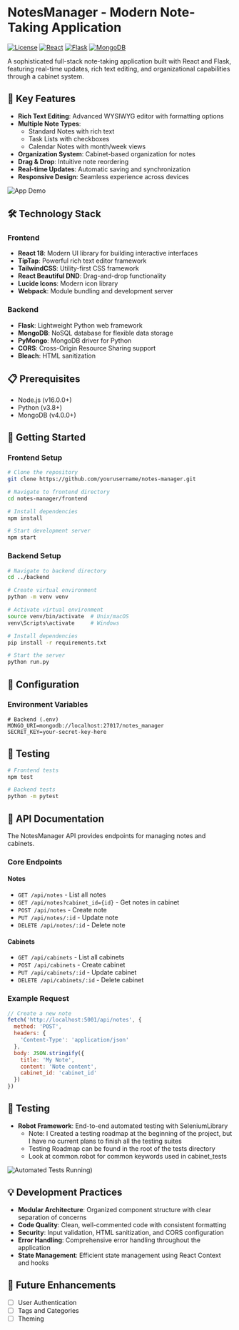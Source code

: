 # NotesManager - Modern Note-Taking Application

[![License](https://img.shields.io/badge/license-MIT-blue.svg)](LICENSE)
[![React](https://img.shields.io/badge/React-18.2.0-blue.svg)](https://reactjs.org/)
[![Flask](https://img.shields.io/badge/Flask-2.0.0+-green.svg)](https://flask.palletsprojects.com/)
[![MongoDB](https://img.shields.io/badge/MongoDB-4.0.0+-green.svg)](https://www.mongodb.com/)

A sophisticated full-stack note-taking application built with React and Flask, featuring real-time updates, rich text editing, and organizational capabilities through a cabinet system.

## 🌟 Key Features

- **Rich Text Editing**: Advanced WYSIWYG editor with formatting options
- **Multiple Note Types**: 
  - Standard Notes with rich text
  - Task Lists with checkboxes
  - Calendar Notes with month/week views
- **Organization System**: Cabinet-based organization for notes
- **Drag & Drop**: Intuitive note reordering
- **Real-time Updates**: Automatic saving and synchronization
- **Responsive Design**: Seamless experience across devices

![App Demo](https://media.giphy.com/media/DEPy53Pnm71535lhVU/giphy.gif)

## 🛠️ Technology Stack

### Frontend
- **React 18**: Modern UI library for building interactive interfaces
- **TipTap**: Powerful rich text editor framework
- **TailwindCSS**: Utility-first CSS framework
- **React Beautiful DND**: Drag-and-drop functionality
- **Lucide Icons**: Modern icon library
- **Webpack**: Module bundling and development server

### Backend
- **Flask**: Lightweight Python web framework
- **MongoDB**: NoSQL database for flexible data storage
- **PyMongo**: MongoDB driver for Python
- **CORS**: Cross-Origin Resource Sharing support
- **Bleach**: HTML sanitization

## 📋 Prerequisites

- Node.js (v16.0.0+)
- Python (v3.8+)
- MongoDB (v4.0.0+)

## 🚀 Getting Started

### Frontend Setup
```bash
# Clone the repository
git clone https://github.com/yourusername/notes-manager.git

# Navigate to frontend directory
cd notes-manager/frontend

# Install dependencies
npm install

# Start development server
npm start
```

### Backend Setup
```bash
# Navigate to backend directory
cd ../backend

# Create virtual environment
python -m venv venv

# Activate virtual environment
source venv/bin/activate  # Unix/macOS
venv\Scripts\activate     # Windows

# Install dependencies
pip install -r requirements.txt

# Start the server
python run.py
```

## 🔧 Configuration

### Environment Variables
```env
# Backend (.env)
MONGO_URI=mongodb://localhost:27017/notes_manager
SECRET_KEY=your-secret-key-here
```

## 🧪 Testing

```bash
# Frontend tests
npm test

# Backend tests
python -m pytest
```

## 📝 API Documentation

The NotesManager API provides endpoints for managing notes and cabinets.

### Core Endpoints

#### Notes
- `GET /api/notes` - List all notes
- `GET /api/notes?cabinet_id={id}` - Get notes in cabinet
- `POST /api/notes` - Create note
- `PUT /api/notes/:id` - Update note
- `DELETE /api/notes/:id` - Delete note

#### Cabinets
- `GET /api/cabinets` - List all cabinets
- `POST /api/cabinets` - Create cabinet
- `PUT /api/cabinets/:id` - Update cabinet
- `DELETE /api/cabinets/:id` - Delete cabinet

### Example Request
```javascript
// Create a new note
fetch('http://localhost:5001/api/notes', {
  method: 'POST',
  headers: {
    'Content-Type': 'application/json'
  },
  body: JSON.stringify({
    title: 'My Note',
    content: 'Note content',
    cabinet_id: 'cabinet_id'
  })
})
```

## 🧪 Testing
- **Robot Framework**: End-to-end automated testing with SeleniumLibrary
  - Note: I Created a testing roadmap at the beginning of the project, but I have no current plans to finish all the testing suites
  - Testing Roadmap can be found in the root of the tests directory
  - Look at common.robot for common keywords used in cabinet_tests

![Automated Tests Running](https://media1.giphy.com/media/v1.Y2lkPTc5MGI3NjExemhiZGI5dG10Ym5ubjFjMXlmZTVmYzhvZHB3YnVhbDk3Y3V2Z3ZmZSZlcD12MV9pbnRlcm5hbF9naWZfYnlfaWQmY3Q9Zw/G5l750DD0HBMnu2MRU/giphy.gif))

## 💡 Development Practices

- **Modular Architecture**: Organized component structure with clear separation of concerns
- **Code Quality**: Clean, well-commented code with consistent formatting
- **Security**: Input validation, HTML sanitization, and CORS configuration
- **Error Handling**: Comprehensive error handling throughout the application
- **State Management**: Efficient state management using React Context and hooks

## 🎯 Future Enhancements

- [ ] User Authentication
- [ ] Tags and Categories
- [ ] Theming
